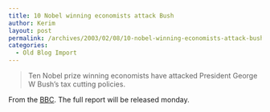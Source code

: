```yaml
---
title: 10 Nobel winning economists attack Bush
author: Kerim
layout: post
permalink: /archives/2003/02/08/10-nobel-winning-economists-attack-bush/
categories:
  - Old Blog Import
---
```


>   Ten Nobel prize winning economists have attacked President George W Bush&#8217;s tax cutting policies.


From the <a href="http://news.bbc.co.uk/2/hi/business/2735269.stm" onclick="_gaq.push(['_trackEvent', 'outbound-article', 'http://news.bbc.co.uk/2/hi/business/2735269.stm', 'BBC']);" >BBC</a>. The full report will be released monday.

